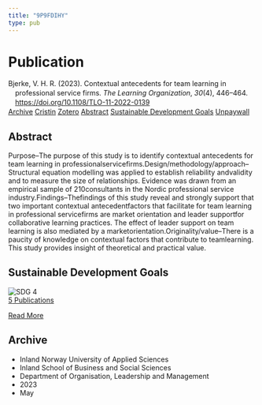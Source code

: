 ```yaml
---
title: "9P9FDIHY"
type: pub
---
```

<h1>Publication</h1>
<article id="csl-bib-container-9P9FDIHY" class="csl-bib-container">
  <div class="csl-bib-body" style="line-height: 1.35; padding-left: 1em; text-indent:-1em;">
  <div class="csl-entry">Bjerke, V. H. R. (2023). Contextual antecedents for team learning in professional service firms. <i>The Learning Organization</i>, <i>30</i>(4), 446&#x2013;464. <a href="https://doi.org/10.1108/TLO-11-2022-0139">https://doi.org/10.1108/TLO-11-2022-0139</a></div>
</div>
  <div class="csl-bib-buttons">
    <a href="#taxonomy-article-9P9FDIHY" class="csl-bib-button">Archive</a>
    <a href="https://app.cristin.no/results/show.jsf?id=2144581" alt="Cristin URL" class="csl-bib-button">Cristin</a>
    <a href="http://zotero.org/groups/5402882/items/9P9FDIHY" alt="Zotero URL" class="csl-bib-button">Zotero</a>
    <a href="#abstract-article-9P9FDIHY" class="csl-bib-button">Abstract</a>
    <a href="#sdg-article-9P9FDIHY" class="csl-bib-button">Sustainable Development Goals</a>
    <a href="https://doi.org/10.1108/tlo-11-2022-0139" class="csl-bib-button">Unpaywall</a>
  </div>
  <div id="csl-bib-meta-container-9P9FDIHY"></div>
</article>
<div id="csl-bib-meta-9P9FDIHY" class="csl-bib-meta">
  <article id="abstract-article-9P9FDIHY" class="abstract-article">
    <h1>Abstract</h1>
    Purpose–The purpose of this study is to identify contextual antecedents for team learning in professionalservicefirms.Design/methodology/approach–Structural equation modelling was applied to establish reliability andvalidity and to measure the size of relationships. Evidence was drawn from an empirical sample of 210consultants in the Nordic professional service industry.Findings–Thefindings of this study reveal and strongly support that two important contextual antecedentfactors that facilitate for team learning in professional servicefirms are market orientation and leader supportfor collaborative learning practices. The effect of leader support on team learning is also mediated by a marketorientation.Originality/value–There is a paucity of knowledge on contextual factors that contribute to teamlearning. This study provides insight of theoretical and practical value.
  </article>
  <article id="sdg-article-9P9FDIHY" class="sdg-article">
    <h1>Sustainable Development Goals</h1>
    <div class="sdg-container"><div id="sdg4" class="sdg"> <img src="{{< params subfolder >}}images/sdg/sdg04_en.png" class="image" alt="SDG 4"> <div class="sdg-overlay"> <a href="{{< params subfolder >}}en/archive/?sdg=4#archive" class="sdg-publication-count"><span>5</span> Publications</a> <p><a href="https://sdgs.un.org/goals/goal4" class="sdg-read-more">Read More</a></p> </div> </div></div>
  </article>
  <article id="taxonomy-article-9P9FDIHY" class="taxonomy-article">
    <h1>Archive</h1>
    <ul>
      <li>Inland Norway University of Applied Sciences</li>
      <li>Inland School of Business and Social Sciences</li>
      <li>Department of Organisation, Leadership and Management</li>
      <li>2023</li>
      <li>May</li>
    </ul>
  </article>
</div>
